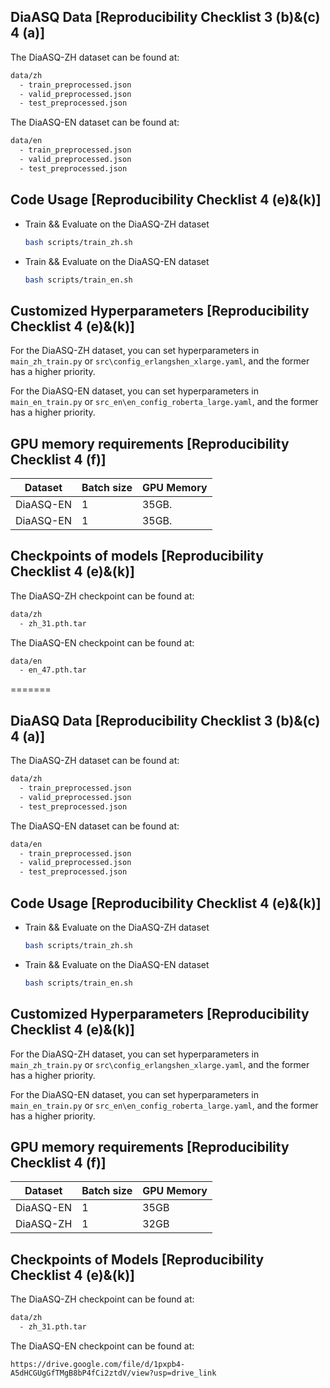 
## DiaASQ Data [Reproducibility Checklist 3 (b)&(c) 4 (a)]

The DiaASQ-ZH dataset can be found at:
  ```bash
  data/zh
    - train_preprocessed.json
    - valid_preprocessed.json
    - test_preprocessed.json
  ```

The DiaASQ-EN dataset can be found at:
  ```bash
  data/en
    - train_preprocessed.json
    - valid_preprocessed.json
    - test_preprocessed.json
  ```

## Code Usage [Reproducibility Checklist 4 (e)&(k)]

+ Train && Evaluate on the DiaASQ-ZH dataset
  ```bash 
  bash scripts/train_zh.sh
  ```

+ Train && Evaluate on the DiaASQ-EN dataset
  ```bash 
  bash scripts/train_en.sh
  ```

## Customized Hyperparameters [Reproducibility Checklist 4 (e)&(k)]

For the DiaASQ-ZH dataset, you can set hyperparameters in `main_zh_train.py` or `src\config_erlangshen_xlarge.yaml`, and the former has a higher priority.

For the DiaASQ-EN dataset, you can set hyperparameters in `main_en_train.py` or `src_en\en_config_roberta_large.yaml`, and the former has a higher priority.


## GPU memory requirements [Reproducibility Checklist 4 (f)]

  | Dataset | Batch size | GPU Memory |
  | --- | --- | --- |
  | DiaASQ-EN | 1 |  35GB. |
  | DiaASQ-EN | 1 | 35GB. |


## Checkpoints of models [Reproducibility Checklist 4 (e)&(k)]

The DiaASQ-ZH checkpoint can be found at:
  ```bash
  data/zh
    - zh_31.pth.tar
  ```

The DiaASQ-EN checkpoint can be found at:
  ```bash
  data/en
    - en_47.pth.tar
  ```
=======

## DiaASQ Data [Reproducibility Checklist 3 (b)&(c) 4 (a)]

The DiaASQ-ZH dataset can be found at:
  ```bash
  data/zh
    - train_preprocessed.json
    - valid_preprocessed.json
    - test_preprocessed.json
  ```

The DiaASQ-EN dataset can be found at:
  ```bash
  data/en
    - train_preprocessed.json
    - valid_preprocessed.json
    - test_preprocessed.json
  ```

## Code Usage [Reproducibility Checklist 4 (e)&(k)]

+ Train && Evaluate on the DiaASQ-ZH dataset
  ```bash 
  bash scripts/train_zh.sh
  ```

+ Train && Evaluate on the DiaASQ-EN dataset
  ```bash 
  bash scripts/train_en.sh
  ```

## Customized Hyperparameters [Reproducibility Checklist 4 (e)&(k)]

For the DiaASQ-ZH dataset, you can set hyperparameters in `main_zh_train.py` or `src\config_erlangshen_xlarge.yaml`, and the former has a higher priority.

For the DiaASQ-EN dataset, you can set hyperparameters in `main_en_train.py` or `src_en\en_config_roberta_large.yaml`, and the former has a higher priority.


## GPU memory requirements [Reproducibility Checklist 4 (f)]

  | Dataset | Batch size | GPU Memory |
  | --- | --- | --- |
  | DiaASQ-EN | 1 |  35GB |
  | DiaASQ-ZH | 1 | 32GB |


## Checkpoints of Models [Reproducibility Checklist 4 (e)&(k)]

The DiaASQ-ZH checkpoint can be found at:
  ```bash
  data/zh
    - zh_31.pth.tar
  ```

The DiaASQ-EN checkpoint can be found at:

    https://drive.google.com/file/d/1pxpb4-A5dHCGUgGfTMgB8bP4fCi2ztdV/view?usp=drive_link
